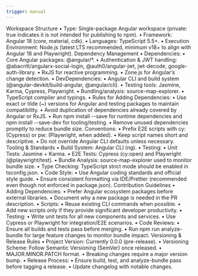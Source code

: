 ```yaml
---
trigger: manual
---
```


Workspace Structure
	•	Type: Single-package Angular workspace (private: true indicates it is not intended for publishing to npm).
	•	Framework: Angular 18 (core, material, cdk).
	•	Languages: TypeScript 5.5+.
	•	Execution Environment: Node.js (latest LTS recommended, minimum v18+ to align with Angular 18 and Playwright).
Dependency Management
	•	Dependencies:
	•	Core Angular packages: @angular/*.
	•	Authentication & JWT handling: @abacritt/angularx-social-login, @auth0/angular-jwt, jwt-decode, google-auth-library.
	•	RxJS for reactive programming.
	•	Zone.js for Angular’s change detection.
	•	DevDependencies:
	•	Angular CLI and build system (@angular-devkit/build-angular, @angular/cli).
	•	Testing tools: Jasmine, Karma, Cypress, Playwright.
	•	Bundling/analysis: source-map-explorer.
	•	TypeScript compiler and typings.
	•	Rules for Adding Dependencies:
	•	Use exact or tilde (~) versions for Angular and testing packages to maintain compatibility.
	•	Avoid duplication of dependencies already covered by Angular or RxJS.
	•	Run npm install <package> --save for runtime dependencies and npm install <package> --save-dev for tooling/testing.
	•	Remove unused dependencies promptly to reduce bundle size.
Conventions:
	•	Prefix E2E scripts with cy: (Cypress) or pw: (Playwright, when added).
	•	Keep script names short and descriptive.
	•	Do not override Angular CLI defaults unless necessary.
Tooling & Standards
	•	Build System: Angular CLI (ng).
	•	Testing:
	•	Unit Tests: Jasmine + Karma.
	•	E2E Tests: Cypress (cy:open) and Playwright (@playwright/test).
	•	Bundle Analysis: source-map-explorer used to monitor bundle size.
	•	Type Checking: TypeScript strict mode should be enabled in tsconfig.json.
	•	Code Style:
	•	Use Angular coding standards and official style guide.
	•	Ensure consistent formatting via IDE/Prettier (recommended even though not enforced in package.json).
Contribution Guidelines
	•	Adding Dependencies:
	•	Prefer Angular ecosystem packages before external libraries.
	•	Document why a new package is needed in the PR description.
	•	Scripts:
	•	Reuse existing CLI commands when possible.
	•	Add new scripts only if they provide significant developer productivity.
	•	Testing:
	•	Write unit tests for all new components and services.
	•	Use Cypress or Playwright for integration/E2E scenarios.
	•	Code Reviews:
	•	Ensure all builds and tests pass before merging.
	•	Run npm run analyze-bundle for large feature changes to monitor bundle impact.
Versioning & Release Rules
	•	Project Version: Currently 0.0.0 (pre-release).
	•	Versioning Scheme: Follow Semantic Versioning (SemVer) once released.
	•	MAJOR.MINOR.PATCH format.
	•	Breaking changes require a major version bump.
	•	Release Process:
	•	Ensure build, test, and analyze-bundle pass before tagging a release.
	•	Update changelog with notable changes.